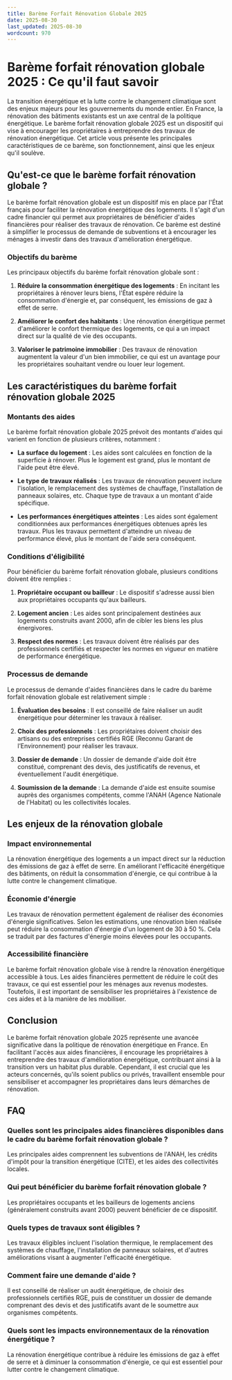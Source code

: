 ```yaml
---
title: Barème Forfait Rénovation Globale 2025
date: 2025-08-30
last_updated: 2025-08-30
wordcount: 970
---
```


# Barème forfait rénovation globale 2025 : Ce qu'il faut savoir

La transition énergétique et la lutte contre le changement climatique sont des enjeux majeurs pour les gouvernements du monde entier. En France, la rénovation des bâtiments existants est un axe central de la politique énergétique. Le barème forfait rénovation globale 2025 est un dispositif qui vise à encourager les propriétaires à entreprendre des travaux de rénovation énergétique. Cet article vous présente les principales caractéristiques de ce barème, son fonctionnement, ainsi que les enjeux qu'il soulève.

## Qu'est-ce que le barème forfait rénovation globale ?

Le barème forfait rénovation globale est un dispositif mis en place par l'État français pour faciliter la rénovation énergétique des logements. Il s'agit d'un cadre financier qui permet aux propriétaires de bénéficier d'aides financières pour réaliser des travaux de rénovation. Ce barème est destiné à simplifier le processus de demande de subventions et à encourager les ménages à investir dans des travaux d'amélioration énergétique.

### Objectifs du barème

Les principaux objectifs du barème forfait rénovation globale sont :

1. **Réduire la consommation énergétique des logements** : En incitant les propriétaires à rénover leurs biens, l'État espère réduire la consommation d'énergie et, par conséquent, les émissions de gaz à effet de serre.

2. **Améliorer le confort des habitants** : Une rénovation énergétique permet d'améliorer le confort thermique des logements, ce qui a un impact direct sur la qualité de vie des occupants.

3. **Valoriser le patrimoine immobilier** : Des travaux de rénovation augmentent la valeur d'un bien immobilier, ce qui est un avantage pour les propriétaires souhaitant vendre ou louer leur logement.

## Les caractéristiques du barème forfait rénovation globale 2025

### Montants des aides

Le barème forfait rénovation globale 2025 prévoit des montants d'aides qui varient en fonction de plusieurs critères, notamment :

- **La surface du logement** : Les aides sont calculées en fonction de la superficie à rénover. Plus le logement est grand, plus le montant de l'aide peut être élevé.

- **Le type de travaux réalisés** : Les travaux de rénovation peuvent inclure l'isolation, le remplacement des systèmes de chauffage, l'installation de panneaux solaires, etc. Chaque type de travaux a un montant d'aide spécifique.

- **Les performances énergétiques atteintes** : Les aides sont également conditionnées aux performances énergétiques obtenues après les travaux. Plus les travaux permettent d'atteindre un niveau de performance élevé, plus le montant de l'aide sera conséquent.

### Conditions d'éligibilité

Pour bénéficier du barème forfait rénovation globale, plusieurs conditions doivent être remplies :

1. **Propriétaire occupant ou bailleur** : Le dispositif s'adresse aussi bien aux propriétaires occupants qu'aux bailleurs.

2. **Logement ancien** : Les aides sont principalement destinées aux logements construits avant 2000, afin de cibler les biens les plus énergivores.

3. **Respect des normes** : Les travaux doivent être réalisés par des professionnels certifiés et respecter les normes en vigueur en matière de performance énergétique.

### Processus de demande

Le processus de demande d'aides financières dans le cadre du barème forfait rénovation globale est relativement simple :

1. **Évaluation des besoins** : Il est conseillé de faire réaliser un audit énergétique pour déterminer les travaux à réaliser.

2. **Choix des professionnels** : Les propriétaires doivent choisir des artisans ou des entreprises certifiés RGE (Reconnu Garant de l’Environnement) pour réaliser les travaux.

3. **Dossier de demande** : Un dossier de demande d'aide doit être constitué, comprenant des devis, des justificatifs de revenus, et éventuellement l'audit énergétique.

4. **Soumission de la demande** : La demande d'aide est ensuite soumise auprès des organismes compétents, comme l'ANAH (Agence Nationale de l'Habitat) ou les collectivités locales.

## Les enjeux de la rénovation globale

### Impact environnemental

La rénovation énergétique des logements a un impact direct sur la réduction des émissions de gaz à effet de serre. En améliorant l'efficacité énergétique des bâtiments, on réduit la consommation d'énergie, ce qui contribue à la lutte contre le changement climatique.

### Économie d'énergie

Les travaux de rénovation permettent également de réaliser des économies d'énergie significatives. Selon les estimations, une rénovation bien réalisée peut réduire la consommation d'énergie d'un logement de 30 à 50 %. Cela se traduit par des factures d'énergie moins élevées pour les occupants.

### Accessibilité financière

Le barème forfait rénovation globale vise à rendre la rénovation énergétique accessible à tous. Les aides financières permettent de réduire le coût des travaux, ce qui est essentiel pour les ménages aux revenus modestes. Toutefois, il est important de sensibiliser les propriétaires à l'existence de ces aides et à la manière de les mobiliser.

## Conclusion

Le barème forfait rénovation globale 2025 représente une avancée significative dans la politique de rénovation énergétique en France. En facilitant l'accès aux aides financières, il encourage les propriétaires à entreprendre des travaux d'amélioration énergétique, contribuant ainsi à la transition vers un habitat plus durable. Cependant, il est crucial que les acteurs concernés, qu'ils soient publics ou privés, travaillent ensemble pour sensibiliser et accompagner les propriétaires dans leurs démarches de rénovation.

## FAQ

### Quelles sont les principales aides financières disponibles dans le cadre du barème forfait rénovation globale ?

Les principales aides comprennent les subventions de l'ANAH, les crédits d'impôt pour la transition énergétique (CITE), et les aides des collectivités locales.

### Qui peut bénéficier du barème forfait rénovation globale ?

Les propriétaires occupants et les bailleurs de logements anciens (généralement construits avant 2000) peuvent bénéficier de ce dispositif.

### Quels types de travaux sont éligibles ?

Les travaux éligibles incluent l'isolation thermique, le remplacement des systèmes de chauffage, l'installation de panneaux solaires, et d'autres améliorations visant à augmenter l'efficacité énergétique.

### Comment faire une demande d'aide ?

Il est conseillé de réaliser un audit énergétique, de choisir des professionnels certifiés RGE, puis de constituer un dossier de demande comprenant des devis et des justificatifs avant de le soumettre aux organismes compétents.

### Quels sont les impacts environnementaux de la rénovation énergétique ?

La rénovation énergétique contribue à réduire les émissions de gaz à effet de serre et à diminuer la consommation d'énergie, ce qui est essentiel pour lutter contre le changement climatique.